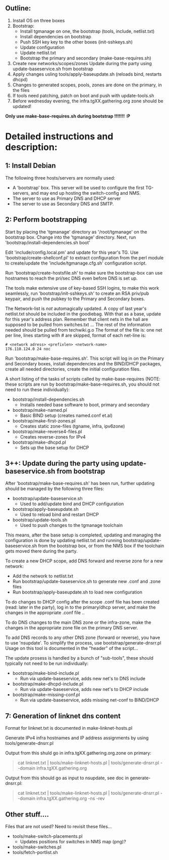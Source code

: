 Outline:
------------------------------------------------------------------

  1. Install OS on three boxes
  2. Bootstrap:
     * Install tgmanage on one, the bootstrap (tools, include, netlist.txt)
     * Install dependencies on bootstrap
     * Push SSH key key to the other boxes (init-sshkeys.sh)
     * Update configuration
     * Update netlist.txt
     * Bootstrap the primary and secondary (make-base-requires.sh)
  3. Create new networks/scopes/zones Update during the party using 
    update-baseservice.sh from bootstrap
  4. Apply changes usling tools/apply-baseupdate.sh (reloads bind, restarts dhcpd)
  5. Changes to generated scopes, pools, zones are done on the primary, in the files
  6. If tools need patching, patch on boot and push with update-tools.sh
  7. Before wednesday evening, the infra.tgXX.gathering.org zone should be updated!

**Only use make-base-requires.sh during bootstrap !!!!!!! :P**

Detailed instructions and description:
==================================================================
 
1: Install Debian
------------------------------------------------------------------

The following three hosts/servers are normally used:
  * A 'bootstrap' box. This server will be used to configure
    the first TG-servers, and may end up hosting the switch-config and NMS.
  * The server to use as Primary DNS and DHCP server
  * The server to use as Secondary DNS and SMTP.

2: Perform bootstrapping
------------------------------------------------------------------

Start by placing the 'tgmanage' directory as '/root/tgmanage' on the bootstrap
box.  Change into the 'tgmanage' directory. Next, run
'bootstrap/install-dependencies.sh boot'


Edit 'include/config.local.pm' and update for this year's TG.  Use
'bootstrap/create-shellconf.pl' to extract configuration from the perl module to
create/update the 'include/tgmanage.cfg.sh' configuration script.

Run 'bootstrap/create-hostsfile.sh' to make sure the bootstrap-box can use
hostnames to reach the pri/sec DNS even before DNS is set up.

The tools make extensive use of key-based SSH logins, to make this work
seamlessly, run 'bootstrap/init-sshkeys.sh' to create an RSA priv/pub keypair, and
push the pubkey to the Primary and Secondary boxes.


The Network-list is _not_ automagically updated. A copy of last year's
netlist.txt should be included in the goodiebag. With that as a base, update
for this year's address plan. Remember that client nets in the hall are
supposed to be pulled from switches.txt ...
The rest of the information needed should be pulled from techwiki.g.o The
format of the file is: one net per line, lines starting with # are skipped,
format of each net-line is:

	# <network adress> <prefixlen> <network-name>
	176.110.124.0 24 noc


Run 'bootstrap/make-base-requires.sh'. This script will log in on the Primary and
Secondary boxes, install dependencies and the BIND/DHCP packages, create all
needed directories, create the initial configuration files.

A short listing of the tasks of scripts called by make-base-requires (NOTE: these 
scripts are run by bootstrap/make-base-requires.sh, you should not need to run these individually):
  * bootstrap/install-dependencies.sh
    * Installs needed base software to boot, primary and secondary
  * bootstrap/make-named.pl
    * Basic BIND setup (creates named.conf et.al)
  * bootstrap/make-first-zones.pl
    * Creates static zone-files (tgname, infra, ipv6zone)
  * bootstrap/make-reverse4-files.pl
    * Creates reverse-zones for IPv4
  * bootstrap/make-dhcpd.pl
    * Sets up the base setup for DHCP

3++: Update during the party using update-baseservice.sh from bootstrap
------------------------------------------------------------------

After 'bootstrap/make-base-requires.sh' has been run, further updating should be
managed by the following three files:
  * bootstrap/update-baseservice.sh
    * Used to add/update bind and DHCP configuration
  * bootstrap/apply-baseupdate.sh
    * Used to reload bind and restart DHCP
  * bootstrap/update-tools.sh
    * Used to push changes to the tgmanage toolchain

This means, after the base setup is completed, updating and managing the
configuration is done by updating netlist.txt and running bootstrap/update-baseservice.sh
from the bootstrap box, or from the NMS box if the toolchain gets moved there during
the party. 

To create a new DHCP scope, add DNS forward and reverse zone for a new network:

  * Add the network to netlist.txt
  * Run bootstrap/update-baseservice.sh to generate new .conf and .zone files
  * Run bootstrap/apply-baseupdate.sh to load new configuration

To do changes to DHCP config after the scope .conf file has been created 
(read: later in the party), log in to the primary/dhcp server, and make 
the changes in the appropriate .conf file ..

To do DNS changes to the main DNS zone or the infra-zone, make the changes
in the appropriate zone file on the primary DNS server.

To add DNS records to any other DNS zone (forward or reverse), you have
to use 'nsupdate'. To simplify the process, use bootstrap/generate-dnsrr.pl
Usage on this tool is documented in the "header" of the script...


The update prosess is handled by a bunch of "sub-tools", these should typically
not need to be run individually:
  * bootstrap/make-bind-include.pl
    * Run via update-baseservice, adds new net's to DNS include
  * bootstrap/make-dhcpd-include.pl
    * Run via update-baseservice, adds new net's to DHCP include
  * bootstrap/make-missing-conf.pl
    * Run via update-baseservice, adds missing net-conf to BIND/DHCP


7: Generation of linknet dns content
------------------------------------------------------------------

Format for linknet.txt is documented in make-linknet-hosts.pl

Generate IPv4 infra hostnames and IP address assignments
by using tools/generate-dnsrr.pl

Output from this shuld go in infra.tgXX.gathering.org.zone on primary:
> cat linknet.txt | tools/make-linknet-hosts.pl | tools/generate-dnsrr.pl --domain infra.tgXX.gathering.org 

Output from this should go as input to nsupdate, see doc in generate-dnsrr.pl:
> cat linknet.txt | tools/make-linknet-hosts.pl | tools/generate-dnsrr.pl --domain infra.tgXX.gathering.org -ns -rev


Other stuff....
------------------------------------------------------------------
Files that are not used? Need to revisit these files...

  * tools/make-switch-placements.pl
    * Updates positions for switches in NMS map (png)?
  * tools/make-switches.pl
  * tools/fetch-portlist.sh

